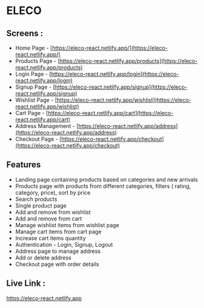 # ELECO

## Screens :
* Home Page - [https://eleco-react.netlify.app/](https://eleco-react.netlify.app/)
* Products Page - [https://eleco-react.netlify.app/products](https://eleco-react.netlify.app/products)
* Login Page - [https://eleco-react.netlify.app/login](https://eleco-react.netlify.app/login)
* Signup Page - [https://eleco-react.netlify.app/signup](https://eleco-react.netlify.app/signup)
* Wishlist Page - [https://eleco-react.netlify.app/wishlist](https://eleco-react.netlify.app/wishlist)
* Cart Page - [https://eleco-react.netlify.app/cart](https://eleco-react.netlify.app/cart)
* Address Management - [https://eleco-react.netlify.app/address](https://eleco-react.netlify.app/address)
* Checkout Page - [https://eleco-react.netlify.app/checkout](https://eleco-react.netlify.app/checkout)

## Features

* Landing page containing products based on categories and new arrivals
* Products page with products from different categories, filters ( rating, category, price), sort by price
* Search products
* Single product page
* Add and remove from wishlist
* Add and remove from cart
* Manage wishlist items from wishlist page
* Manage cart items from cart page
* Increase cart items quantity
* Authentication - Login, Signup, Logout
* Address page to manage address
* Add or delete address
* Checkout page with order details

## Live Link :

https://eleco-react.netlify.app

